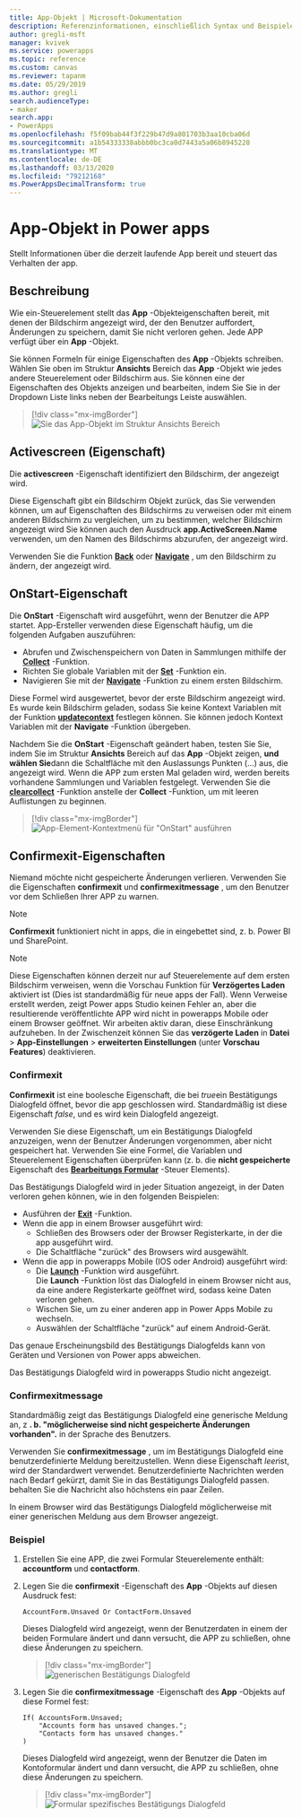 ```yaml
---
title: App-Objekt | Microsoft-Dokumentation
description: Referenzinformationen, einschließlich Syntax und Beispielen, für das App-Objekt in Power apps
author: gregli-msft
manager: kvivek
ms.service: powerapps
ms.topic: reference
ms.custom: canvas
ms.reviewer: tapanm
ms.date: 05/29/2019
ms.author: gregli
search.audienceType:
- maker
search.app:
- PowerApps
ms.openlocfilehash: f5f09bab44f3f229b47d9a801703b3aa10cba06d
ms.sourcegitcommit: a1b54333338abbb0bc3ca0d7443a5a06b8945228
ms.translationtype: MT
ms.contentlocale: de-DE
ms.lasthandoff: 03/13/2020
ms.locfileid: "79212168"
ms.PowerAppsDecimalTransform: true
---
```

# <a name="app-object-in-power-apps"></a>App-Objekt in Power apps

Stellt Informationen über die derzeit laufende App bereit und steuert das Verhalten der app.

## <a name="description"></a>Beschreibung

Wie ein-Steuerelement stellt das **App** -Objekteigenschaften bereit, mit denen der Bildschirm angezeigt wird, der den Benutzer auffordert, Änderungen zu speichern, damit Sie nicht verloren gehen. Jede APP verfügt über ein **App** -Objekt.

Sie können Formeln für einige Eigenschaften des **App** -Objekts schreiben. Wählen Sie oben im Struktur **Ansichts** Bereich das **App** -Objekt wie jedes andere Steuerelement oder Bildschirm aus. Sie können eine der Eigenschaften des Objekts anzeigen und bearbeiten, indem Sie Sie in der Dropdown Liste links neben der Bearbeitungs Leiste auswählen.

> [!div class="mx-imgBorder"]
> ![Sie das App-Objekt im Struktur Ansichts Bereich](media/object-app/appobject.png)

## <a name="activescreen-property"></a>Activescreen (Eigenschaft)

Die **activescreen** -Eigenschaft identifiziert den Bildschirm, der angezeigt wird.

Diese Eigenschaft gibt ein Bildschirm Objekt zurück, das Sie verwenden können, um auf Eigenschaften des Bildschirms zu verweisen oder mit einem anderen Bildschirm zu vergleichen, um zu bestimmen, welcher Bildschirm angezeigt wird Sie können auch den Ausdruck **app.ActiveScreen.Name** verwenden, um den Namen des Bildschirms abzurufen, der angezeigt wird.

Verwenden Sie die Funktion **[Back](function-navigate.md)** oder **[Navigate](function-navigate.md)** , um den Bildschirm zu ändern, der angezeigt wird.

## <a name="onstart-property"></a>OnStart-Eigenschaft

Die **OnStart** -Eigenschaft wird ausgeführt, wenn der Benutzer die APP startet. App-Ersteller verwenden diese Eigenschaft häufig, um die folgenden Aufgaben auszuführen:

- Abrufen und Zwischenspeichern von Daten in Sammlungen mithilfe der **[Collect](function-clear-collect-clearcollect.md)** -Funktion.
- Richten Sie globale Variablen mit der **[Set](function-set.md)** -Funktion ein.
- Navigieren Sie mit der **[Navigate](function-navigate.md)** -Funktion zu einem ersten Bildschirm.

Diese Formel wird ausgewertet, bevor der erste Bildschirm angezeigt wird. Es wurde kein Bildschirm geladen, sodass Sie keine Kontext Variablen mit der Funktion **[updatecontext](function-updatecontext.md)** festlegen können. Sie können jedoch Kontext Variablen mit der **Navigate** -Funktion übergeben.

Nachdem Sie die **OnStart** -Eigenschaft geändert haben, testen Sie Sie, indem Sie im Struktur **Ansichts** Bereich auf das **App** -Objekt zeigen, **und wählen Sie**dann die Schaltfläche mit den Auslassungs Punkten (...) aus, die angezeigt wird. Wenn die APP zum ersten Mal geladen wird, werden bereits vorhandene Sammlungen und Variablen festgelegt. Verwenden Sie die **[clearcollect](function-clear-collect-clearcollect.md)** -Funktion anstelle der **Collect** -Funktion, um mit leeren Auflistungen zu beginnen.

> [!div class="mx-imgBorder"]
> ![App-Element-Kontextmenü für "OnStart" ausführen](media/object-app/appobject-runonstart.png)

## <a name="confirmexit-properties"></a>Confirmexit-Eigenschaften

Niemand möchte nicht gespeicherte Änderungen verlieren. Verwenden Sie die Eigenschaften **confirmexit** und **confirmexitmessage** , um den Benutzer vor dem Schließen Ihrer APP zu warnen.

> [!NOTE]
> **Confirmexit** funktioniert nicht in apps, die in eingebettet sind, z. b. Power BI und SharePoint.

> [!NOTE]
> Diese Eigenschaften können derzeit nur auf Steuerelemente auf dem ersten Bildschirm verweisen, wenn die Vorschau Funktion für **Verzögertes Laden** aktiviert ist (Dies ist standardmäßig für neue apps der Fall). Wenn Verweise erstellt werden, zeigt Power apps Studio keinen Fehler an, aber die resultierende veröffentlichte APP wird nicht in powerapps Mobile oder einem Browser geöffnet. Wir arbeiten aktiv daran, diese Einschränkung aufzuheben. In der Zwischenzeit können Sie das **verzögerte Laden** in **Datei** > **App-Einstellungen** > **erweiterten Einstellungen** (unter **Vorschau Features**) deaktivieren.

### <a name="confirmexit"></a>Confirmexit

**Confirmexit** ist eine boolesche Eigenschaft, die bei *true*ein Bestätigungs Dialogfeld öffnet, bevor die app geschlossen wird. Standardmäßig ist diese Eigenschaft *false*, und es wird kein Dialogfeld angezeigt.

Verwenden Sie diese Eigenschaft, um ein Bestätigungs Dialogfeld anzuzeigen, wenn der Benutzer Änderungen vorgenommen, aber nicht gespeichert hat. Verwenden Sie eine Formel, die Variablen und Steuerelement Eigenschaften überprüfen kann (z. b. die **nicht gespeicherte** Eigenschaft des [**Bearbeitungs Formular**](../controls/control-form-detail.md) -Steuer Elements).

Das Bestätigungs Dialogfeld wird in jeder Situation angezeigt, in der Daten verloren gehen können, wie in den folgenden Beispielen:

- Ausführen der [**Exit**](function-exit.md) -Funktion.
- Wenn die app in einem Browser ausgeführt wird:
  - Schließen des Browsers oder der Browser Registerkarte, in der die app ausgeführt wird.
  - Die Schaltfläche "zurück" des Browsers wird ausgewählt.
- Wenn die app in powerapps Mobile (IOS oder Android) ausgeführt wird:
  - Die [**Launch**](function-param.md) -Funktion wird ausgeführt.<br>Die **Launch** -Funktion löst das Dialogfeld in einem Browser nicht aus, da eine andere Registerkarte geöffnet wird, sodass keine Daten verloren gehen.
  - Wischen Sie, um zu einer anderen app in Power Apps Mobile zu wechseln.
  - Auswählen der Schaltfläche "zurück" auf einem Android-Gerät.

Das genaue Erscheinungsbild des Bestätigungs Dialogfelds kann von Geräten und Versionen von Power apps abweichen.

Das Bestätigungs Dialogfeld wird in powerapps Studio nicht angezeigt.

### <a name="confirmexitmessage"></a>Confirmexitmessage

Standardmäßig zeigt das Bestätigungs Dialogfeld eine generische Meldung an, z **. b. "möglicherweise sind nicht gespeicherte Änderungen vorhanden".** in der Sprache des Benutzers.

Verwenden Sie **confirmexitmessage** , um im Bestätigungs Dialogfeld eine benutzerdefinierte Meldung bereitzustellen. Wenn diese Eigenschaft *leer*ist, wird der Standardwert verwendet. Benutzerdefinierte Nachrichten werden nach Bedarf gekürzt, damit Sie in das Bestätigungs Dialogfeld passen. behalten Sie die Nachricht also höchstens ein paar Zeilen.

In einem Browser wird das Bestätigungs Dialogfeld möglicherweise mit einer generischen Meldung aus dem Browser angezeigt.

### <a name="example"></a>Beispiel

1. Erstellen Sie eine APP, die zwei Formular Steuerelemente enthält: **accountform** und **contactform**.

1. Legen Sie die **confirmexit** -Eigenschaft des **App** -Objekts auf diesen Ausdruck fest:

    ```powerapps-comma
    AccountForm.Unsaved Or ContactForm.Unsaved
    ```

    Dieses Dialogfeld wird angezeigt, wenn der Benutzerdaten in einem der beiden Formulare ändert und dann versucht, die APP zu schließen, ohne diese Änderungen zu speichern.

    > [!div class="mx-imgBorder"]
    > ![generischen Bestätigungs Dialogfeld](media/object-app/confirm-native.png)

1. Legen Sie die **confirmexitmessage** -Eigenschaft des **App** -Objekts auf diese Formel fest:

    ```powerapps-comma
    If( AccountsForm.Unsaved;
        "Accounts form has unsaved changes.";
        "Contacts form has unsaved changes."
    )
    ```

    Dieses Dialogfeld wird angezeigt, wenn der Benutzer die Daten im Kontoformular ändert und dann versucht, die APP zu schließen, ohne diese Änderungen zu speichern.

    > [!div class="mx-imgBorder"]
    > ![Formular spezifisches Bestätigungs Dialogfeld](media/object-app/confirm-native-custom.png)
